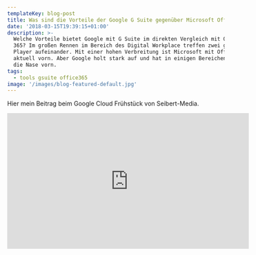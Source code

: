```yaml
---
templateKey: blog-post
title: Was sind die Vorteile der Google G Suite gegenüber Microsoft Office 365?
date: '2018-03-15T19:39:15+01:00'
description: >-
  Welche Vorteile bietet Google mit G Suite im direkten Vergleich mit Office
  365? Im großen Rennen im Bereich des Digital Workplace treffen zwei große
  Player aufeinander. Mit einer hohen Verbreitung ist Microsoft mit Office 365
  aktuell vorn. Aber Google holt stark auf und hat in einigen Bereichen bereits
  die Nase vorn. 
tags:
  - tools gsuite office365
image: '/images/blog-featured-default.jpg'
---
```

Hier mein Beitrag beim Google Cloud Frühstück von Seibert-Media. 

<iframe width="560" height="315" src="https://www.youtube-nocookie.com/embed/sC2XCxBErnc" frameborder="0" allow="autoplay; encrypted-media" allowfullscreen></iframe>
